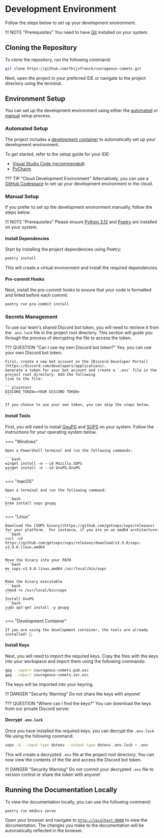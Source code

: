 # Development Environment

Follow the steps below to set up your development environment.

!!! NOTE "Prerequisites"
    You need to have [Git](https://git-scm.com) installed on your system.

## Cloning the Repository

To clone the repository, run the following command:

```bash
git clone https://github.com/thijsfranck/courageous-comets.git
```

Next, open the project in your preferred IDE or navigate to the project directory using the terminal.

## Environment Setup

You can set up the development environment using either the [automated](#automated-setup) or [manual](#manual-setup)
setup process.

### Automated Setup

The project includes a [development container](https://containers.dev) to automatically set up your development
environment.

To get started, refer to the setup guide for your IDE:

- [Visual Studio Code (recommended)](https://code.visualstudio.com/docs/devcontainers/tutorial)
- [PyCharm](https://www.jetbrains.com/help/pycharm/connect-to-devcontainer.html)

??? TIP "Cloud Development Environment"
    Alternatively, you can use a [GitHub Codespace](https://docs.github.com/en/codespaces/getting-started/quickstart)
    to set up your development environment in the cloud.

### Manual Setup

If you prefer to set up the development environment manually, follow the steps below.

!!! NOTE "Prerequisites"
    Please ensure [Python 3.12](https://www.python.org) and [Poetry](https://python-poetry.org) are installed
    on your system.

#### Install Dependencies

Start by installing the project dependencies using Poetry:

```bash
poetry install
```

This will create a virtual environment and install the required dependencies.

#### Pre-commit Hooks

Next, install the pre-commit hooks to ensure that your code is formatted and linted before each commit:

```bash
poetry run pre-commit install
```

### Secrets Management

To use our team's shared Discord bot token, you will need to retrieve it from the `.env.lock` file in the project
root directory. This section will guide you through the process of decrypting the file to access the token.

??? QUESTION "Can I use my own Discord bot token?"
    Yes, you can use your own Discord bot token.

    First, create a new bot account on the [Discord Developer Portal](https://discord.com/developers/applications).
    Generate a token for your bot account and create a `.env` file in the project root directory. Add the following
    line to the file:

    ```plaintext
    DISCORD_TOKEN=<YOUR DISCORD TOKEN>
    ```

    If you choose to use your own token, you can skip the steps below.

#### Install Tools

First, you will need to install [GnuPG](https://gnupg.org) and [SOPS](https://github.com/getsops/sops) on your
system. Follow the instructions for your operating system below.

=== "Windows"

    Open a PowerShell terminal and run the following commands:

    ```bash
    winget install -e --id Mozilla.SOPS
    winget install -e --id GnuPG.GnuPG
    ```

=== "macOS"

    Open a terminal and run the following command:

    ```bash
    brew install sops gnupg
    ```

=== "Linux"

    Download the [SOPS binary](https://github.com/getsops/sops/releases) for your platform.  For instance, if you are on an amd64 architecture:
    ```bash
    curl -LO https://github.com/getsops/sops/releases/download/v3.9.0/sops-v3.9.0.linux.amd64
    ```

    Move the binary into your PATH
    ```bash
    mv sops-v3.9.0.linux.amd64 /usr/local/bin/sops
    ```

    Make the binary executable
    ```bash
    chmod +x /usr/local/bin/sops
    ```
    Install GnuPG
    ```bash
    sudo apt-get install -y gnupg
    ```

=== "Development Container"

    If you are using the development container, the tools are already installed! 🎉

#### Install Keys

Next, you will need to import the required keys. Copy the files with the keys into your workspace and import them
using the following commands:

```bash
gpg --import courageous-comets.pub.asc
gpg --import courageous-comets.sec.asc
```

The keys will be imported into your keyring.

!!! DANGER "Security Warning"
    Do not share the keys with anyone!

??? QUESTION "Where can I find the keys?"
    You can download the keys from our private Discord server.

#### Decrypt `.env.lock`

Once you have installed the required keys, you can decrypt the `.env.lock` file using the following command:

```bash
sops -d --input-type dotenv --output-type dotenv .env.lock > .env
```

This will create a decrypted `.env` file at the project root directory. You can now view the contents of the file
and access the Discord bot token.

!!! DANGER "Security Warning"
    Do not commit your decrypted `.env` file to version control or share the token with anyone!

## Running the Documentation Locally

To view the documentation locally, you can use the following command:

```bash
poetry run mkdocs serve
```

Open your browser and navigate to [`http://localhost:8000`](http://localhost:8000) to view the documentation.
The changes you make to the documentation will be automatically reflected in the browser.
